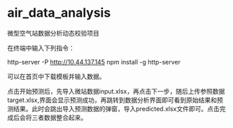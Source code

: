 # air_data_analysis
 微型空气站数据分析动态校验项目

在终端中输入下列指令：

http-server -P http://10.44.137.145
npm install -g http-server



可以在首页中下载模板并输入数据。

点击开始预测后，先导入微站数据input.xlsx，再点击下一步，随后上传参照数据target.xlsx,界面会显示预测成功，再跳转到数据分析界面即可看到原始结果和预测结果。此时会跳出导入预测数据的弹窗，导入predicted.xlsx文件即可。点击完成后会将三者数据整合起来。
